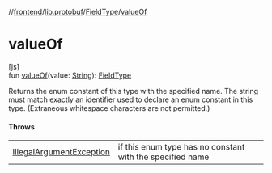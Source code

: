 //[frontend](../../../index.md)/[lib.protobuf](../index.md)/[FieldType](index.md)/[valueOf](value-of.md)

# valueOf

[js]\
fun [valueOf](value-of.md)(value: [String](https://kotlinlang.org/api/latest/jvm/stdlib/kotlin/-string/index.html)): [FieldType](index.md)

Returns the enum constant of this type with the specified name. The string must match exactly an identifier used to declare an enum constant in this type. (Extraneous whitespace characters are not permitted.)

#### Throws

| | |
|---|---|
| [IllegalArgumentException](https://kotlinlang.org/api/latest/jvm/stdlib/kotlin/-illegal-argument-exception/index.html) | if this enum type has no constant with the specified name |
